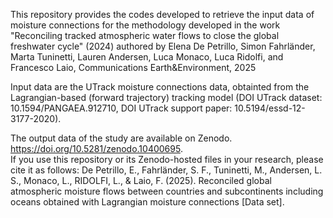 This repository provides the codes developed to retrieve the input data of moisture connections for the methodology developed in the work "Reconciling tracked atmospheric water flows to close the global freshwater cycle" (2024) authored by Elena De Petrillo, Simon Fahrländer, Marta Tuninetti, Lauren Andersen, Luca Monaco, Luca Ridolfi, and Francesco Laio, Communications Earth&Environment, 2025

Input data are the UTrack moisture connections data, obtainted from the Lagrangian-based (forward trajectory) tracking model (DOI UTrack dataset: 10.1594/PANGAEA.912710, DOI UTrack support paper: 10.5194/essd-12-3177-2020).

The output data of the study are available on Zenodo. https://doi.org/10.5281/zenodo.10400695.  
If you use this repository or its Zenodo-hosted files in your research, please cite it as follows: De Petrillo, E., Fahrländer, S. F., Tuninetti, M., Andersen, L. S., Monaco, L., RIDOLFI, L., & Laio, F. (2025). Reconciled global atmospheric moisture flows between countries and subcontinents including oceans obtained with Lagrangian moisture connections [Data set].
